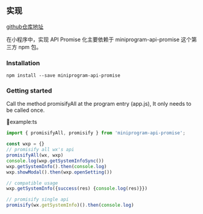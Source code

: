 ## 实现

 [github仓库地址](https://github.com/wechat-miniprogram/miniprogram-api-promise)

在小程序中，实现 API Promise 化主要依赖于 miniprogram-api-promise 这个第三方 npm 包。

### Installation

```
npm install --save miniprogram-api-promise
```

### Getting started

Call the method promisifyAll at the program entry (app.js), It only needs to be called once.

💨example:ts

```ts
import { promisifyAll, promisify } from 'miniprogram-api-promise';

const wxp = {}
// promisify all wx's api
promisifyAll(wx, wxp)
console.log(wxp.getSystemInfoSync())
wxp.getSystemInfo().then(console.log)
wxp.showModal().then(wxp.openSetting())

// compatible usage
wxp.getSystemInfo({success(res) {console.log(res)}})

// promisify single api
promisify(wx.getSystemInfo)().then(console.log)
```